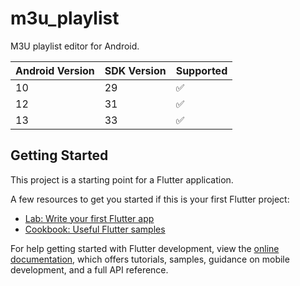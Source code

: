 # m3u_playlist

M3U playlist editor for Android.

Android Version | SDK Version  | Supported |
| ------------  | ------------ | --------- |
| 10            | 29           | ✅        |
| 12            | 31           | ✅        |
| 13            | 33           | ✅        |

## Getting Started

This project is a starting point for a Flutter application.

A few resources to get you started if this is your first Flutter project:

- [Lab: Write your first Flutter app](https://docs.flutter.dev/get-started/codelab)
- [Cookbook: Useful Flutter samples](https://docs.flutter.dev/cookbook)

For help getting started with Flutter development, view the
[online documentation](https://docs.flutter.dev/), which offers tutorials,
samples, guidance on mobile development, and a full API reference.
